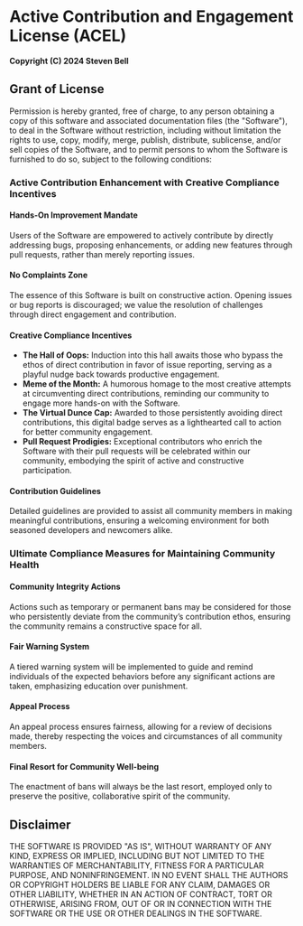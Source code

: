 # Active Contribution and Engagement License (ACEL)

**Copyright (C) 2024 Steven Bell**

## Grant of License

Permission is hereby granted, free of charge, to any person obtaining a copy of this software and associated documentation files (the "Software"), to deal in the Software without restriction, including without limitation the rights to use, copy, modify, merge, publish, distribute, sublicense, and/or sell copies of the Software, and to permit persons to whom the Software is furnished to do so, subject to the following conditions:

### Active Contribution Enhancement with Creative Compliance Incentives

#### Hands-On Improvement Mandate

Users of the Software are empowered to actively contribute by directly addressing bugs, proposing enhancements, or adding new features through pull requests, rather than merely reporting issues.

#### No Complaints Zone

The essence of this Software is built on constructive action. Opening issues or bug reports is discouraged; we value the resolution of challenges through direct engagement and contribution.

#### Creative Compliance Incentives

- **The Hall of Oops:** Induction into this hall awaits those who bypass the ethos of direct contribution in favor of issue reporting, serving as a playful nudge back towards productive engagement.
- **Meme of the Month:** A humorous homage to the most creative attempts at circumventing direct contributions, reminding our community to engage more hands-on with the Software.
- **The Virtual Dunce Cap:** Awarded to those persistently avoiding direct contributions, this digital badge serves as a lighthearted call to action for better community engagement.
- **Pull Request Prodigies:** Exceptional contributors who enrich the Software with their pull requests will be celebrated within our community, embodying the spirit of active and constructive participation.

#### Contribution Guidelines

Detailed guidelines are provided to assist all community members in making meaningful contributions, ensuring a welcoming environment for both seasoned developers and newcomers alike.

### Ultimate Compliance Measures for Maintaining Community Health

#### Community Integrity Actions

Actions such as temporary or permanent bans may be considered for those who persistently deviate from the community’s contribution ethos, ensuring the community remains a constructive space for all.

#### Fair Warning System

A tiered warning system will be implemented to guide and remind individuals of the expected behaviors before any significant actions are taken, emphasizing education over punishment.

#### Appeal Process

An appeal process ensures fairness, allowing for a review of decisions made, thereby respecting the voices and circumstances of all community members.

#### Final Resort for Community Well-being

The enactment of bans will always be the last resort, employed only to preserve the positive, collaborative spirit of the community.

## Disclaimer

THE SOFTWARE IS PROVIDED "AS IS", WITHOUT WARRANTY OF ANY KIND, EXPRESS OR IMPLIED, INCLUDING BUT NOT LIMITED TO THE WARRANTIES OF MERCHANTABILITY, FITNESS FOR A PARTICULAR PURPOSE, AND NONINFRINGEMENT. IN NO EVENT SHALL THE AUTHORS OR COPYRIGHT HOLDERS BE LIABLE FOR ANY CLAIM, DAMAGES OR OTHER LIABILITY, WHETHER IN AN ACTION OF CONTRACT, TORT OR OTHERWISE, ARISING FROM, OUT OF OR IN CONNECTION WITH THE SOFTWARE OR THE USE OR OTHER DEALINGS IN THE SOFTWARE.

